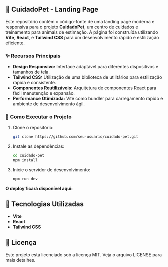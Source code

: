 ## 🐾 CuidadoPet - Landing Page

Este repositório contém o código-fonte de uma landing page moderna e responsiva para o projeto **CuidadoPet**, um centro de cuidados e treinamento para animais de estimação. A página foi construída utilizando **Vite**, **React**, e **Tailwind CSS** para um desenvolvimento rápido e estilização eficiente.

### ✨ Recursos Principais
- **Design Responsivo:** Interface adaptável para diferentes dispositivos e tamanhos de tela.
- **Tailwind CSS:** Utilização de uma biblioteca de utilitários para estilização rápida e consistente.
- **Componentes Reutilizáveis:** Arquitetura de componentes React para fácil manutenção e expansão.
- **Performance Otimizada:** Vite como bundler para carregamento rápido e ambiente de desenvolvimento ágil.

### 🚀 Como Executar o Projeto

1. Clone o repositório:
   ```bash
   git clone https://github.com/seu-usuario/cuidado-pet.git

2. Instale as dependências:
   ```bash
   cd cuidado-pet
   npm install

3. Inicie o servidor de desenvolvimento:
   ```bash
   npm run dev


**O deploy ficará disponível aqui:** 

## 🎨 Tecnologias Utilizadas
- **Vite**
- **React**
- **Tailwind CSS**


## 📄 Licença
Este projeto está licenciado sob a licença MIT. Veja o arquivo LICENSE para mais detalhes.




